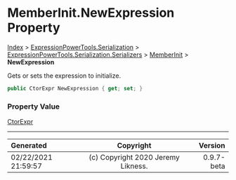 ﻿# MemberInit.NewExpression Property

[Index](../index.md) > [ExpressionPowerTools.Serialization](ExpressionPowerTools.Serialization.a.md) > [ExpressionPowerTools.Serialization.Serializers](ExpressionPowerTools.Serialization.Serializers.n.md) > [MemberInit](ExpressionPowerTools.Serialization.Serializers.MemberInit.cs.md) > **NewExpression**

Gets or sets the expression to initialize.

```csharp
public CtorExpr NewExpression { get; set; }
```

### Property Value

 [CtorExpr](ExpressionPowerTools.Serialization.Serializers.CtorExpr.cs.md) 


---

| Generated | Copyright | Version |
| :-- | :-: | --: |
| 02/22/2021 21:59:57 | (c) Copyright 2020 Jeremy Likness. | 0.9.7-beta |
